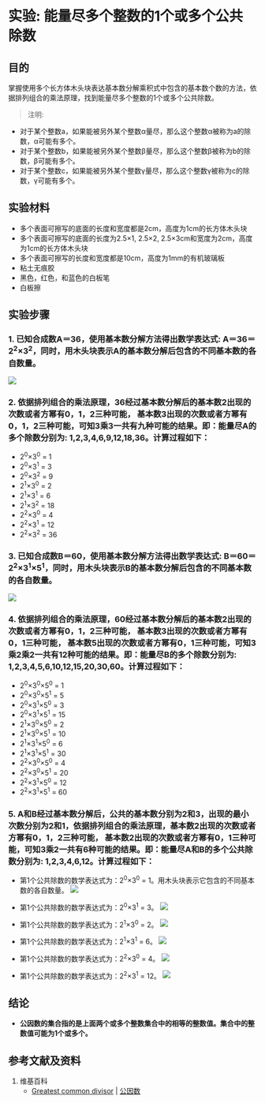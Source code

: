 # 实验: 能量尽多个整数的1个或多个公共除数

## 目的

掌握使用多个长方体木头块表达基本数分解乘积式中包含的基本数个数的方法，依据排列组合的乘法原理，找到能量尽多个整数的1个或多个公共除数。

> 注明:
>  
- 对于某个整数a，如果能被另外某个整数α量尽，那么这个整数α被称为a的除数，α可能有多个。
- 对于某个整数b，如果能被另外某个整数β量尽，那么这个整数β被称为b的除数，β可能有多个。
- 对于某个整数c，如果能被另外某个整数γ量尽，那么这个整数γ被称为c的除数，γ可能有多个。

## 实验材料

- 多个表面可擦写的底面的长度和宽度都是2cm，高度为1cm的长方体木头块
- 多个表面可擦写的底面的长度为2.5×1, 2.5×2, 2.5×3cm和宽度为2cm，高度为1cm的长方体木头块
- 多个表面可擦写的长度和宽度都是10cm，高度为1mm的有机玻璃板
- 粘土无痕胶
- 黑色，红色，和蓝色的白板笔
- 白板擦

## 实验步骤

### 1. 已知合成数A＝36，使用基本数分解方法得出数学表达式: A＝36＝2<sup>2</sup>×3<sup>2</sup>，同时，用木头块表示A的基本数分解后包含的不同基本数的各自数量。

![](/images/数论/基本数和合成数/能量尽多个整数的1个或多个公共除数/1a1.jpg)

### 2. 依据排列组合的乘法原理，36经过基本数分解后的基本数2出现的次数或者方幂有0，1，2三种可能， 基本数3出现的次数或者方幂有0，1，2三种可能，可知3乘3一共有九种可能的结果。即：能量尽A的多个除数分别为: 1,2,3,4,6,9,12,18,36。计算过程如下：
- 2<sup>0</sup>×3<sup>0</sup> = 1
- 2<sup>0</sup>×3<sup>1</sup> = 3
- 2<sup>0</sup>×3<sup>2</sup> = 9
- 2<sup>1</sup>×3<sup>0</sup> = 2
- 2<sup>1</sup>×3<sup>1</sup> = 6
- 2<sup>1</sup>×3<sup>2</sup> = 18
- 2<sup>2</sup>×3<sup>0</sup> = 4
- 2<sup>2</sup>×3<sup>1</sup> = 12
- 2<sup>2</sup>×3<sup>2</sup> = 36

### 3. 已知合成数B＝60，使用基本数分解方法得出数学表达式: B＝60＝2<sup>2</sup>×3<sup>1</sup>×5<sup>1</sup>，同时，用木头块表示B的基本数分解后包含的不同基本数的各自数量。

![](/images/数论/基本数和合成数/能量尽多个整数的1个或多个公共除数/3a1.jpg)

### 4. 依据排列组合的乘法原理，60经过基本数分解后的基本数2出现的次数或者方幂有0，1，2三种可能， 基本数3出现的次数或者方幂有0，1三种可能， 基本数5出现的次数或者方幂有0，1三种可能，可知3乘2乘2一共有12种可能的结果。即：能量尽B的多个除数分别为: 1,2,3,4,5,6,10,12,15,20,30,60。计算过程如下：
- 2<sup>0</sup>×3<sup>0</sup>×5<sup>0</sup> = 1
- 2<sup>0</sup>×3<sup>0</sup>×5<sup>1</sup> = 5
- 2<sup>0</sup>×3<sup>1</sup>×5<sup>0</sup> = 3
- 2<sup>0</sup>×3<sup>1</sup>×5<sup>1</sup> = 15
- 2<sup>1</sup>×3<sup>0</sup>×5<sup>0</sup> = 2
- 2<sup>1</sup>×3<sup>0</sup>×5<sup>1</sup> = 10
- 2<sup>1</sup>×3<sup>1</sup>×5<sup>0</sup> = 6
- 2<sup>1</sup>×3<sup>1</sup>×5<sup>1</sup> = 30
- 2<sup>2</sup>×3<sup>0</sup>×5<sup>0</sup> = 4
- 2<sup>2</sup>×3<sup>0</sup>×5<sup>1</sup> = 20
- 2<sup>2</sup>×3<sup>1</sup>×5<sup>0</sup> = 12
- 2<sup>2</sup>×3<sup>1</sup>×5<sup>1</sup> = 60

### 5. A和B经过基本数分解后，公共的基本数分别为2和3，出现的最小次数分别为2和1，依据排列组合的乘法原理，基本数2出现的次数或者方幂有0，1，2三种可能， 基本数2出现的次数或者方幂有0，1三种可能，可知3乘2一共有6种可能的结果。即：能量尽A和B的多个公共除数分别为: 1,2,3,4,6,12。计算过程如下：

- 第1个公共除数的数学表达式为：2<sup>0</sup>×3<sup>0</sup> = 1。用木头块表示它包含的不同基本数的各自数量。
![](/images/数论/基本数和合成数/能量尽多个整数的1个或多个公共除数/5a1.jpg)

- 第1个公共除数的数学表达式为：2<sup>0</sup>×3<sup>1</sup> = 3。
![](/images/数论/基本数和合成数/能量尽多个整数的1个或多个公共除数/5a2.jpg)

- 第1个公共除数的数学表达式为：2<sup>1</sup>×3<sup>0</sup> = 2。
![](/images/数论/基本数和合成数/能量尽多个整数的1个或多个公共除数/5a3.jpg)

- 第1个公共除数的数学表达式为：2<sup>1</sup>×3<sup>1</sup> = 6。
![](/images/数论/基本数和合成数/能量尽多个整数的1个或多个公共除数/5a4.jpg)

- 第1个公共除数的数学表达式为：2<sup>2</sup>×3<sup>0</sup> = 4。
![](/images/数论/基本数和合成数/能量尽多个整数的1个或多个公共除数/5a5.jpg)

- 第1个公共除数的数学表达式为：2<sup>2</sup>×3<sup>1</sup> = 12。
![](/images/数论/基本数和合成数/能量尽多个整数的1个或多个公共除数/5a6.jpg)

## 结论

- **公因数的集合指的是上面两个或多个整数集合中的相等的整数值。集合中的整数值可能为1个或多个。**

## 参考文献及资料

1. 维基百科
	- [Greatest common divisor](https://en.wikipedia.org/wiki/Greatest_common_divisor) | [公因数](https://zh.wikipedia.org/wiki/公因数) 





